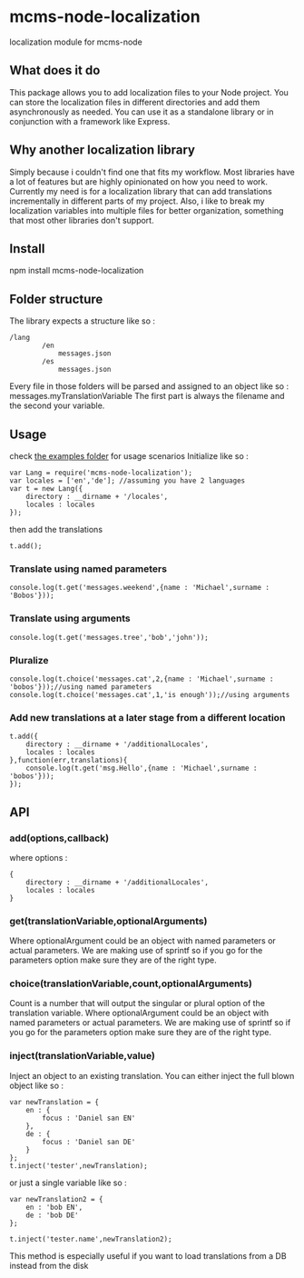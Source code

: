 mcms-node-localization
======================

localization module for mcms-node

## What does it do
This package allows you to add localization files to your Node project. You can store the localization files in
different directories and add them asynchronously as needed. You can use it as a standalone library or in conjunction
with a framework like Express.

## Why another localization library
Simply because i couldn't find one that fits my workflow. Most libraries have a lot of features but are highly opinionated
on how you need to work. Currently my need is for a localization library that can add translations incrementally in different
parts of my project. Also, i like to break my localization variables into multiple files for better organization, something
that most other libraries don't support.

## Install
npm install mcms-node-localization

## Folder structure
The library expects a structure like so :
```
/lang
        /en
            messages.json
        /es
            messages.json
```

Every file in those folders will be parsed and assigned to an object like so : messages.myTranslationVariable
The first part is always the filename and the second your variable.

## Usage
check [the examples folder](https://github.com/mbouclas/mcms-node-localization/tree/master/exapmples) for usage scenarios
Initialize like so :
```
var Lang = require('mcms-node-localization');
var locales = ['en','de']; //assuming you have 2 languages
var t = new Lang({
    directory : __dirname + '/locales',
    locales : locales
});
```
then add the translations

```
t.add();
```

### Translate using named parameters
```
console.log(t.get('messages.weekend',{name : 'Michael',surname : 'Bobos'}));
```

### Translate using arguments
```
console.log(t.get('messages.tree','bob','john'));
```

### Pluralize
```
console.log(t.choice('messages.cat',2,{name : 'Michael',surname : 'bobos'}));//using named parameters
console.log(t.choice('messages.cat',1,'is enough'));//using arguments
```

### Add new translations at a later stage from a different location
```
t.add({
    directory : __dirname + '/additionalLocales',
    locales : locales
},function(err,translations){
    console.log(t.get('msg.Hello',{name : 'Michael',surname : 'bobos'}));
});
```


## API

### add(options,callback)
where options :
```
{
    directory : __dirname + '/additionalLocales',
    locales : locales
}
```

### get(translationVariable,optionalArguments)
Where optionalArgument could be an object with named parameters or actual parameters. We are making use of sprintf so
if you go for the parameters option make sure they are of the right type.

### choice(translationVariable,count,optionalArguments)
Count is a number that will output the singular or plural option of the translation variable.
Where optionalArgument could be an object with named parameters or actual parameters. We are making use of sprintf so
if you go for the parameters option make sure they are of the right type.

### inject(translationVariable,value)
Inject an object to an existing translation. You can either inject the full blown object like so :
```
var newTranslation = {
    en : {
        focus : 'Daniel san EN'
    },
    de : {
        focus : 'Daniel san DE'
    }
};
t.inject('tester',newTranslation);
```

or just a single variable like so :
```
var newTranslation2 = {
    en : 'bob EN',
    de : 'bob DE'
};

t.inject('tester.name',newTranslation2);
```

This method is especially useful if you want to load translations from a DB instead from the disk
